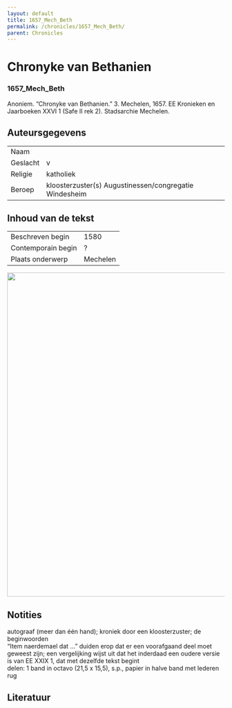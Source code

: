 ```yaml
---
layout: default
title: 1657_Mech_Beth
permalink: /chronicles/1657_Mech_Beth/
parent: Chronicles
--- 
```



# Chronyke van Bethanien 

### 1657_Mech_Beth 

Anoniem. “Chronyke van Bethanien.” 3. Mechelen, 1657. EE Kronieken en Jaarboeken XXVI 1 (Safe II rek 2). Stadsarchie Mechelen. 

## Auteursgegevens 

| | | 
| --------------- | --------------- | 
| Naam |   | 
| Geslacht | v | 
| Religie | katholiek | 
| Beroep | kloosterzuster(s) Augustinessen/congregatie Windesheim | 

## Inhoud van de tekst 

| | | 
| --------------- | --------------- | 
| Beschreven begin | 1580 | 
| Contemporain begin | ? | 
| Plaats onderwerp | Mechelen | 

[<img src="..\..\barplots_chronicles\1657_Mech_Beth.jpg" width="750"/>](..\..\barplots_chronicles\1657_Mech_Beth.jpg) 

## Notities 

autograaf (meer dan één hand); kroniek door een kloosterzuster; de
beginwoorden  
“Item naerdemael dat ...” duiden erop dat er een voorafgaand deel moet  
geweest zijn; een vergelijking wijst uit dat het inderdaad een oudere versie
is van EE XXIX 1, dat met dezelfde tekst begint  
delen: 1 band in octavo (21,5 x 15,5), s.p., papier in halve band met lederen
rug





## Literatuur 

